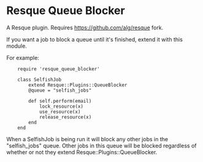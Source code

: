 Resque Queue Blocker
====================

A Resque plugin. Requires https://github.com/alg/resque fork. 

If you want a job to block a queue until it's finished, extend it with this module.

For example:

		require 'resque_queue_blocker'
		
		class SelfishJob
			extend Resque::Plugins::QueueBlocker
			@queue = "selfish_jobs"
			
			def self.perform(email)
				lock_resource(x)
				use_resource(x)
				release_resource(x)
			end
		end
		
When a SelfishJob is being run it will block any other jobs in the "selfish_jobs" queue. Other jobs in this queue will be blocked regardless of whether or not they extend Resque::Plugins::QueueBlocker.